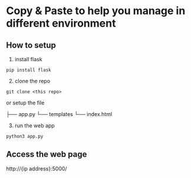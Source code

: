# Copy & Paste to help you manage in different environment


## How to setup
1. install flask
```
pip install flask
```
2. clone the repo
```
git clone <this repo>
```
or setup the file

├── app.py
└── templates
    └── index.html


3. run the web app
```
python3 app.py
```

## Access the web page

http://{ip address}:5000/

